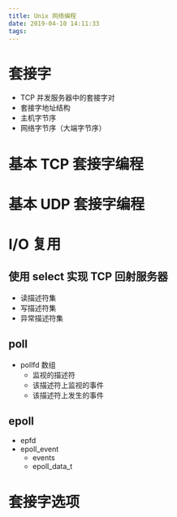 ```yaml
---
title: Unix 网络编程
date: 2019-04-10 14:11:33
tags:
---
```


# 套接字

- TCP 并发服务器中的套接字对
- 套接字地址结构
- 主机字节序
- 网络字节序（大端字节序）

# 基本 TCP 套接字编程

# 基本 UDP 套接字编程

# I/O 复用

## 使用 select 实现 TCP 回射服务器

- 读描述符集
- 写描述符集
- 异常描述符集

## poll

- pollfd 数组
  - 监视的描述符
  - 该描述符上监视的事件
  - 该描述符上发生的事件

## epoll

- epfd
- epoll_event
  - events
  - epoll_data_t

# 套接字选项

